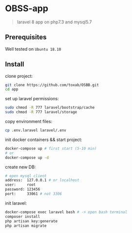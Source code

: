# OBSS-app
> laravel 8 app on php7.3 and mysql5.7

## Prerequisites
Well tested on `Ubuntu 18.10`

## Install
clone project:
```bash
git clone https://github.com/toxab/OSBB.git
cd app
```

set up laravel permissions:
```bash
sudo chmod -R 777 laravel/bootstrap/cache
sudo chmod -R 777 laravel/storage
```

copy environment files:
```bash
cp .env.laravel laravel/.env
```

init docker containers && start project:
```bash
docker-compose up # first start (5-10 min)
# or
docker-compose up -d
```

create new DB:
```bash
# open mysql client
address:  127.0.0.1 # or localhost
user:     root
password: 123456
port:     33061 # not 3306
```

init laravel:
```bash
docker-compose exec laravel bash # -> open bash terminal
composer install
php artisan key:generate
php artisan migrate
```

